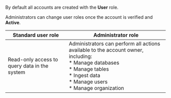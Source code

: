 By default all accounts are created with the **User** role.

Administrators can change user roles once the account is verified and **Active**.

| Standard user role | Administrator role |
|---|---|
| Read-only access to query data in the system | Administrators can perform all actions available to the account owner, including:<br/>* Manage databases<br/>* Manage tables<br/>* Ingest data<br/>* Manage users<br/>* Manage organization |
